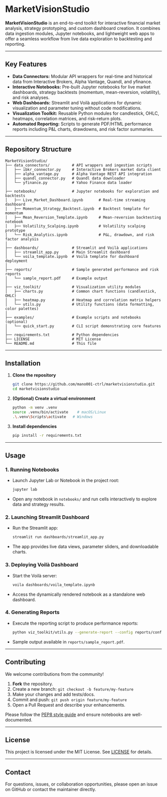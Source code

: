 # MarketVisionStudio

**MarketVisionStudio** is an end-to-end toolkit for interactive financial market analysis, strategy prototyping, and custom dashboard creation. It combines data ingestion modules, Jupyter notebooks, and lightweight web apps to offer a seamless workflow from live data exploration to backtesting and reporting.

---

## Key Features

* **Data Connectors:** Modular API wrappers for real-time and historical data from Interactive Brokers, Alpha Vantage, Quandl, and yfinance.
* **Interactive Notebooks:** Pre-built Jupyter notebooks for live market dashboards, strategy backtests (momentum, mean-reversion, volatility), and risk analyses.
* **Web Dashboards:** Streamlit and Voilà applications for dynamic visualization and parameter tuning without code modifications.
* **Visualization Toolkit:** Reusable Python modules for candlestick, OHLC, heatmaps, correlation matrices, and risk-return plots.
* **Automated Reporting:** Scripts to generate PDF/HTML performance reports including P\&L charts, drawdowns, and risk factor summaries.

---

## Repository Structure

```plaintext
MarketVisionStudio/
├── data_connectors/          # API wrappers and ingestion scripts
│   ├── ibkr_connector.py     # Interactive Brokers market data client
│   ├── alpha_vantage.py      # Alpha Vantage REST API integration
│   ├── quandl_connector.py   # Quandl data downloader
│   └── yfinance.py           # Yahoo Finance data loader
│
├── notebooks/                # Jupyter notebooks for exploration and backtests
│   ├── Live_Market_Dashboard.ipynb       # Real-time streaming dashboard
│   ├── Momentum_Strategy_Backtest.ipynb  # Backtest template for momentum
│   ├── Mean_Reversion_Template.ipynb     # Mean-reversion backtesting notebook
│   ├── Volatility_Scalping.ipynb         # Volatility scalping prototype
│   └── Risk_Analytics.ipynb              # P&L, drawdown, and risk factor analysis
│
├── dashboards/               # Streamlit and Voilà applications
│   ├── streamlit_app.py      # Main Streamlit dashboard
│   └── voila_template.ipynb  # Voilà template for dashboard deployment
│
├── reports/                  # Sample generated performance and risk reports
│   └── sample_report.pdf     # Example output
│
├── viz_toolkit/              # Visualization utility modules
│   ├── charts.py             # Common chart functions (candlestick, OHLC)
│   ├── heatmap.py            # Heatmap and correlation matrix helpers
│   └── utils.py              # Utility functions (data formatting, color palettes)
│
├── examples/                 # Example scripts and notebooks (optional)
│   └── quick_start.py        # CLI script demonstrating core features
│
├── requirements.txt          # Python dependencies
├── LICENSE                   # MIT License
└── README.md                 # This file
```

---

## Installation

1. **Clone the repository**

   ```bash
   git clone https://github.com/mano001-ctrl/marketvisionstudio.git
   cd marketvisionstudio
   ```

2. **(Optional) Create a virtual environment**

   ```bash
   python -m venv .venv
   source .venv/bin/activate    # macOS/Linux
   .\.venv\Scripts\activate   # Windows
   ```

3. **Install dependencies**

   ```bash
   pip install -r requirements.txt
   ```

---

## Usage

### 1. Running Notebooks

* Launch Jupyter Lab or Notebook in the project root:

  ```bash
  jupyter lab
  ```
* Open any notebook in `notebooks/` and run cells interactively to explore data and strategy results.

### 2. Launching Streamlit Dashboard

* Run the Streamlit app:

  ```bash
  streamlit run dashboards/streamlit_app.py
  ```
* The app provides live data views, parameter sliders, and downloadable charts.

### 3. Deploying Voilà Dashboard

* Start the Voilà server:

  ```bash
  voila dashboards/voila_template.ipynb
  ```
* Access the dynamically rendered notebook as a standalone web dashboard.

### 4. Generating Reports

* Execute the reporting script to produce performance reports:

  ```bash
  python viz_toolkit/utils.py --generate-report --config reports/config.yaml
  ```
* Sample output available in `reports/sample_report.pdf`.

---

## Contributing

We welcome contributions from the community!

1. **Fork** the repository.
2. Create a new branch: `git checkout -b feature/my-feature`
3. Make your changes and add tests/docs.
4. Commit and push: `git push origin feature/my-feature`
5. Open a Pull Request and describe your enhancements.

Please follow the [PEP8 style guide](https://www.python.org/dev/peps/pep-0008/) and ensure notebooks are well-documented.

---

## License

This project is licensed under the MIT License. See [LICENSE](LICENSE) for details.

---

## Contact

For questions, issues, or collaboration opportunities, please open an issue on GitHub or contact the maintainer directly.
